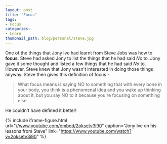 ```yaml
---
layout: post
title: "Focus"
tags:
- Focus
categories:
- Learn
thumbnail_path: blog/personal/steve.jpg
---  
```


One of the things that Jony Ive had learnt from Steve Jobs was how to **focus**. Steve had asked Jony to list the things that he had said *No* to. Jony gave it some thought and listed a few things that he had said *No* to. However, Steve knew that Jony wasn't interested in doing those things anyway. Steve then gives this definition of focus - 

> What focus means is saying NO to something that with every bone in your body, you think is a phenomenal
idea and you wake up thinking about it, but you say NO to it because you're focusing on something else.

He couldn't have defined it better!

{% include iframe-figure.html url="//www.youtube.com/embed/2oksetv3i90" caption="Jony Ive on his lessons from Steve" link="https://www.youtube.com/watch?v=2oksetv3i90" %}

